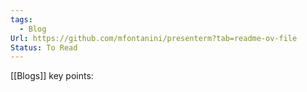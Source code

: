 ```yaml
---
tags:
  - Blog
Url: https://github.com/mfontanini/presenterm?tab=readme-ov-file
Status: To Read
---
```

[[Blogs]]
key points: